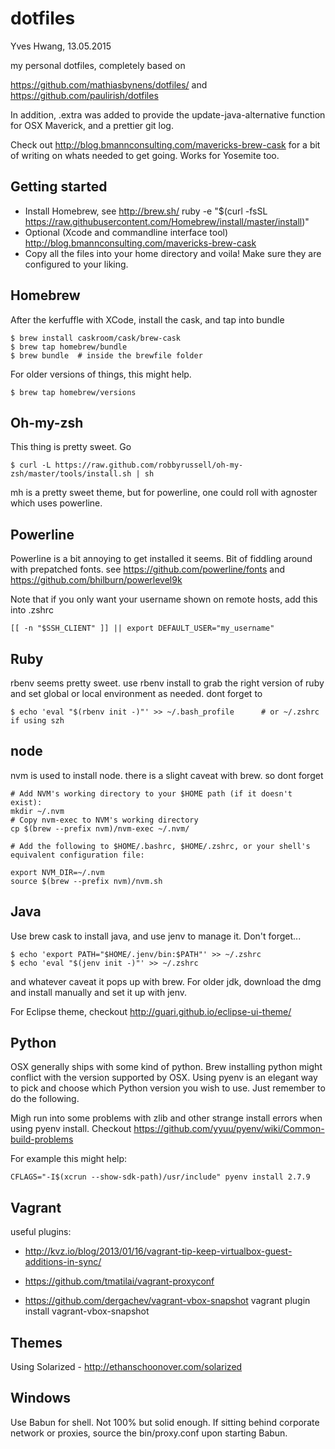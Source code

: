 dotfiles
========
Yves Hwang, 13.05.2015

my personal dotfiles, completely based on

https://github.com/mathiasbynens/dotfiles/ and https://github.com/paulirish/dotfiles

In addition, .extra was added to provide the update-java-alternative function for OSX Maverick, and a prettier git log. 

Check out http://blog.bmannconsulting.com/mavericks-brew-cask for a bit of writing on whats needed to get going. Works for Yosemite too.

Getting started
---------------

* Install Homebrew, see http://brew.sh/
    ruby -e "$(curl -fsSL https://raw.githubusercontent.com/Homebrew/install/master/install)"
* Optional (Xcode and commandline interface tool)
    http://blog.bmannconsulting.com/mavericks-brew-cask
* Copy all the files into your home directory and voila! Make sure they are configured to your liking.

Homebrew
--------
After the kerfuffle with XCode, install the cask, and tap into bundle

    $ brew install caskroom/cask/brew-cask
    $ brew tap homebrew/bundle
    $ brew bundle  # inside the brewfile folder

For older versions of things, this might help.

    $ brew tap homebrew/versions

Oh-my-zsh
---------
This thing is pretty sweet. Go

    $ curl -L https://raw.github.com/robbyrussell/oh-my-zsh/master/tools/install.sh | sh

mh is a pretty sweet theme, but for powerline, one could roll with agnoster which uses powerline.

Powerline
---------
Powerline is a bit annoying to get installed it seems. Bit of fiddling around with prepatched fonts. see https://github.com/powerline/fonts and https://github.com/bhilburn/powerlevel9k

Note that if you only want your username shown on remote hosts, add this into .zshrc

    [[ -n "$SSH_CLIENT" ]] || export DEFAULT_USER="my_username"


Ruby
----
rbenv seems pretty sweet. use rbenv install to grab the right version of ruby and set global or local environment as needed. dont forget to

    $ echo 'eval "$(rbenv init -)"' >> ~/.bash_profile      # or ~/.zshrc if using szh

node
----
nvm is used to install node. there is a slight caveat with brew. so dont forget

    # Add NVM's working directory to your $HOME path (if it doesn't exist):
    mkdir ~/.nvm
    # Copy nvm-exec to NVM's working directory
    cp $(brew --prefix nvm)/nvm-exec ~/.nvm/

    # Add the following to $HOME/.bashrc, $HOME/.zshrc, or your shell's equivalent configuration file:

    export NVM_DIR=~/.nvm
    source $(brew --prefix nvm)/nvm.sh

Java
----
Use brew cask to install java, and use jenv to manage it. Don't forget...

    $ echo 'export PATH="$HOME/.jenv/bin:$PATH"' >> ~/.zshrc
    $ echo 'eval "$(jenv init -)"' >> ~/.zshrc

and whatever caveat it pops up with brew. For older jdk, download the dmg and install manually and set it up with jenv.

For Eclipse theme, checkout http://guari.github.io/eclipse-ui-theme/

Python
------
OSX generally ships with some kind of python. Brew installing python might conflict with the version supported by OSX. Using pyenv is an elegant way to pick and choose which Python version you wish to use. Just remember to do the following.

Migh run into some problems with zlib and other strange install errors when using pyenv install. Checkout https://github.com/yyuu/pyenv/wiki/Common-build-problems

For example this might help: 

    CFLAGS="-I$(xcrun --show-sdk-path)/usr/include" pyenv install 2.7.9

Vagrant
-------
useful plugins:

* http://kvz.io/blog/2013/01/16/vagrant-tip-keep-virtualbox-guest-additions-in-sync/

* https://github.com/tmatilai/vagrant-proxyconf

* https://github.com/dergachev/vagrant-vbox-snapshot vagrant plugin install vagrant-vbox-snapshot

Themes
------
Using Solarized - http://ethanschoonover.com/solarized

Windows
-------
Use Babun for shell. Not 100% but solid enough.
If sitting behind corporate network or proxies, source the bin/proxy.conf upon starting Babun.
